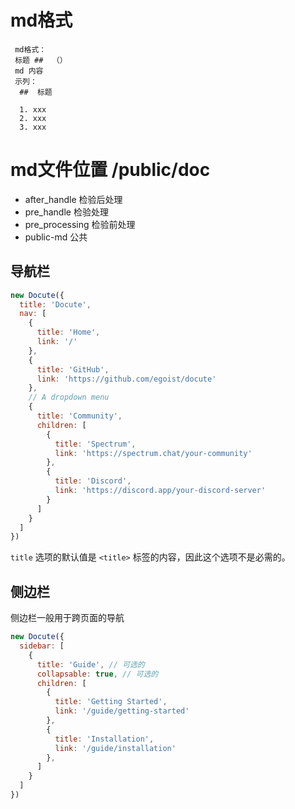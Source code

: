 # md格式

```$xslt
 md格式：
 标题 ##  （）
 md 内容
 示列：
  ##  标题
  
  1. xxx 
  2. xxx
  3. xxx
```
# md文件位置 /public/doc
- after_handle 检验后处理
- pre_handle  检验处理
- pre_processing 检验前处理
- public-md 公共

## 导航栏

```js
new Docute({
  title: 'Docute',
  nav: [
    {
      title: 'Home',
      link: '/'
    },
    {
      title: 'GitHub',
      link: 'https://github.com/egoist/docute'
    },
    // A dropdown menu
    {
      title: 'Community',
      children: [
        {
          title: 'Spectrum',
          link: 'https://spectrum.chat/your-community'
        },
        {
          title: 'Discord',
          link: 'https://discord.app/your-discord-server'
        }
      ]
    }
  ]
})
```

`title` 选项的默认值是 `<title>` 标签的内容，因此这个选项不是必需的。


## 侧边栏

侧边栏一般用于跨页面的导航

```js
new Docute({
  sidebar: [
    {
      title: 'Guide', // 可选的
      collapsable: true, // 可选的
      children: [
        {
          title: 'Getting Started',
          link: '/guide/getting-started'
        },
        {
          title: 'Installation',
          link: '/guide/installation'
        },
      ]
    }
  ]
})
```



